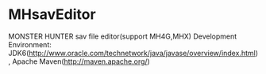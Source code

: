 # MHsavEditor
MONSTER HUNTER sav file editor(support MH4G,MHX)
Development Environment:
JDK6(http://www.oracle.com/technetwork/java/javase/overview/index.html), Apache Maven(http://maven.apache.org/)
